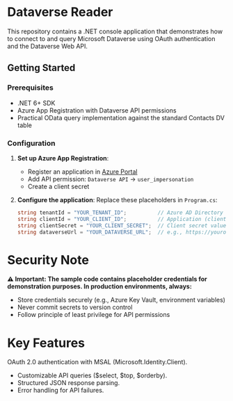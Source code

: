 # Dataverse Reader

This repository contains a .NET console application that demonstrates how to connect to and query Microsoft Dataverse using OAuth authentication and the Dataverse Web API.

## Getting Started

### Prerequisites
- .NET 6+ SDK
- Azure App Registration with Dataverse API permissions
- Practical OData query implementation against the standard Contacts DV table

### Configuration
1. **Set up Azure App Registration**:
   - Register an application in [Azure Portal](https://portal.azure.com)
   - Add API permission: `Dataverse API` → `user_impersonation`
   - Create a client secret

2. **Configure the application**:
   Replace these placeholders in `Program.cs`:
   ```csharp
   string tenantId = "YOUR_TENANT_ID";          // Azure AD Directory (tenant) ID
   string clientId = "YOUR_CLIENT_ID";          // Application (client) ID
   string clientSecret = "YOUR_CLIENT_SECRET";  // Client secret value
   string dataverseUrl = "YOUR_DATAVERSE_URL";  // e.g., https://yourorg.crm.dynamics.com/

 # Security Note
**⚠️ Important: The sample code contains placeholder credentials for demonstration purposes. In production environments, always:**

- Store credentials securely (e.g., Azure Key Vault, environment variables)
- Never commit secrets to version control
- Follow principle of least privilege for API permissions
# Key Features
OAuth 2.0 authentication with MSAL (Microsoft.Identity.Client).

- Customizable API queries ($select, $top, $orderby).
- Structured JSON response parsing.
- Error handling for API failures.
